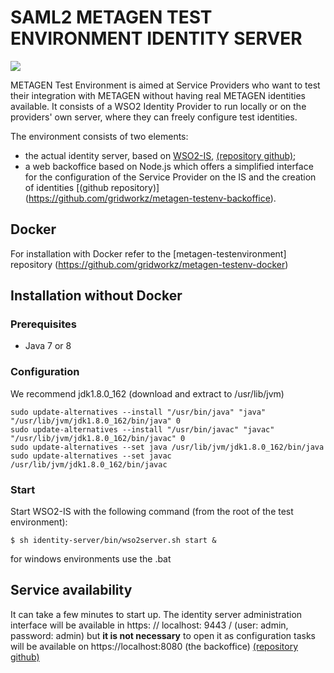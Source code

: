 # SAML2 METAGEN TEST ENVIRONMENT IDENTITY SERVER

[![](https://img.shields.io/github/issues/gridworkz/metagen-testenv.svg)](https://github.com/gridworkz/metagen-testenv-identityserver/issues "Issue tracker")

METAGEN Test Environment is aimed at Service Providers who want to test their integration with METAGEN without having real METAGEN identities available.
It consists of a WSO2 Identity Provider to run locally or on the providers' own server, where they can freely configure test identities.

The environment consists of two elements:
* the actual identity server, based on [WSO2-IS](https://github.com/wso2/product-is), [(repository github)](https://github.com/gridworkz/metagen-testenv-identityserver);
* a web backoffice based on Node.js which offers a simplified interface for the configuration of the Service Provider on the IS and the creation of identities [(github repository)] (https://github.com/gridworkz/metagen-testenv-backoffice).

## Docker

For installation with Docker refer to the [metagen-testenvironment] repository (https://github.com/gridworkz/metagen-testenv-docker)

## Installation without Docker

### Prerequisites

* Java 7 or 8

### Configuration

We recommend jdk1.8.0_162 (download and extract to /usr/lib/jvm)
```
sudo update-alternatives --install "/usr/bin/java" "java" "/usr/lib/jvm/jdk1.8.0_162/bin/java" 0
sudo update-alternatives --install "/usr/bin/javac" "javac" "/usr/lib/jvm/jdk1.8.0_162/bin/javac" 0
sudo update-alternatives --set java /usr/lib/jvm/jdk1.8.0_162/bin/java
sudo update-alternatives --set javac /usr/lib/jvm/jdk1.8.0_162/bin/javac
```

### Start

Start WSO2-IS with the following command (from the root of the test environment):

```
$ sh identity-server/bin/wso2server.sh start &
```
for windows environments use the .bat

## Service availability

It can take a few minutes to start up.
The identity server administration interface will be available in https: // localhost: 9443 / (user: admin, password: admin) 
but **it is not necessary** to open it as configuration tasks will be available on https://localhost:8080 (the backoffice) [(repository github)](https://github.com/gridworkz/metagen-testenvironment-backoffice)
